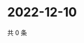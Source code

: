 # 2022-12-10

共 0 条

<!-- BEGIN WEIBO -->
<!-- 最后更新时间 Sat Dec 10 2022 08:23:50 GMT+0800 (China Standard Time) -->

<!-- END WEIBO -->
